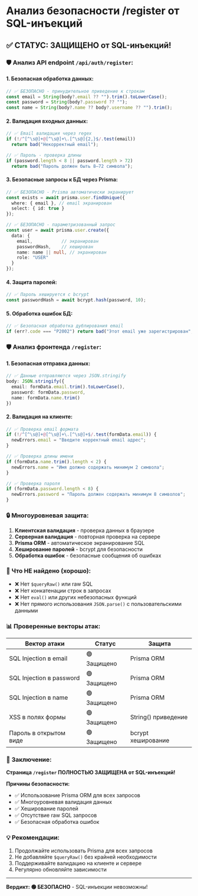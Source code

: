 # Анализ безопасности /register от SQL-инъекций

## ✅ СТАТУС: ЗАЩИЩЕНО от SQL-инъекций!

### 🛡️ Анализ API endpoint `/api/auth/register`:

#### 1. **Безопасная обработка данных:**
```typescript
// ✅ БЕЗОПАСНО - принудительное приведение к строкам
const email = String(body?.email ?? "").trim().toLowerCase();
const password = String(body?.password ?? "");
const name = String(body?.name ?? body?.username ?? "").trim();
```

#### 2. **Валидация входных данных:**
```typescript
// ✅ Email валидация через regex
if (!/^[^\s@]+@[^\s@]+\.[^\s@]{2,}$/.test(email)) 
  return bad("Некорректный email");

// ✅ Пароль - проверка длины
if (password.length < 8 || password.length > 72) 
  return bad("Пароль должен быть 8–72 символа");
```

#### 3. **Безопасные запросы к БД через Prisma:**
```typescript
// ✅ БЕЗОПАСНО - Prisma автоматически экранирует
const exists = await prisma.user.findUnique({ 
  where: { email }, // email экранирован
  select: { id: true } 
});

// ✅ БЕЗОПАСНО - параметризованный запрос
const user = await prisma.user.create({
  data: { 
    email,           // экранирован
    passwordHash,    // хеширован
    name: name || null, // экранирован
    role: "USER" 
  }
});
```

#### 4. **Защита паролей:**
```typescript
// ✅ Пароль хешируется с bcrypt
const passwordHash = await bcrypt.hash(password, 10);
```

#### 5. **Обработка ошибок БД:**
```typescript
// ✅ Безопасная обработка дублирования email
if (err?.code === "P2002") return bad("Этот email уже зарегистрирован", 409);
```

### 🛡️ Анализ фронтенда `/register`:

#### 1. **Безопасная отправка данных:**
```typescript
// ✅ Данные отправляются через JSON.stringify
body: JSON.stringify({ 
  email: formData.email.trim().toLowerCase(), 
  password: formData.password,
  name: formData.name.trim()
})
```

#### 2. **Валидация на клиенте:**
```typescript
// ✅ Проверка email формата
if (!/^[^\s@]+@[^\s@]+\.[^\s@]+$/.test(formData.email)) {
  newErrors.email = "Введите корректный email адрес";
}

// ✅ Проверка длины имени
if (formData.name.trim().length < 2) {
  newErrors.name = "Имя должно содержать минимум 2 символа";
}

// ✅ Проверка пароля
if (formData.password.length < 8) {
  newErrors.password = "Пароль должен содержать минимум 8 символов";
}
```

### 🔒 **Многоуровневая защита:**

1. **Клиентская валидация** - проверка данных в браузере
2. **Серверная валидация** - повторная проверка на сервере  
3. **Prisma ORM** - автоматическое экранирование SQL
4. **Хеширование паролей** - bcrypt для безопасности
5. **Обработка ошибок** - безопасные сообщения об ошибках

### 🚫 **Что НЕ найдено (хорошо):**
- ❌ Нет `$queryRaw()` или raw SQL
- ❌ Нет конкатенации строк в запросах
- ❌ Нет `eval()` или других небезопасных функций
- ❌ Нет прямого использования `JSON.parse()` с пользовательскими данными

### 📊 **Проверенные векторы атак:**

| Вектор атаки | Статус | Защита |
|--------------|--------|---------|
| SQL Injection в email | 🟢 Защищено | Prisma ORM |
| SQL Injection в password | 🟢 Защищено | Prisma ORM |
| SQL Injection в name | 🟢 Защищено | Prisma ORM |
| XSS в полях формы | 🟢 Защищено | String() приведение |
| Пароль в открытом виде | 🟢 Защищено | bcrypt хеширование |

### 🎯 **Заключение:**

**Страница `/register` ПОЛНОСТЬЮ ЗАЩИЩЕНА от SQL-инъекций!**

**Причины безопасности:**
- ✅ Использование Prisma ORM для всех запросов
- ✅ Многоуровневая валидация данных
- ✅ Хеширование паролей
- ✅ Отсутствие raw SQL запросов
- ✅ Безопасная обработка ошибок

### 💡 **Рекомендации:**
1. Продолжайте использовать Prisma для всех запросов
2. Не добавляйте `$queryRaw()` без крайней необходимости
3. Поддерживайте валидацию на клиенте и сервере
4. Регулярно обновляйте зависимости

---
**Вердикт: 🟢 БЕЗОПАСНО** - SQL-инъекции невозможны!




